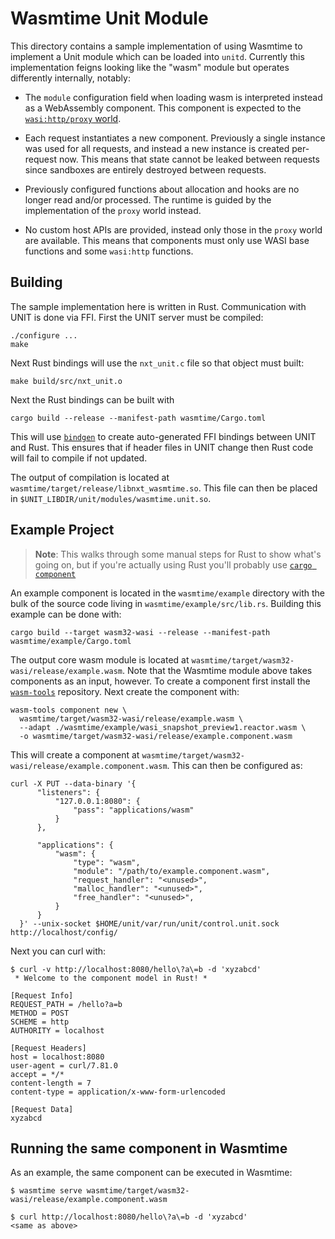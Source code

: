 # Wasmtime Unit Module

This directory contains a sample implementation of using Wasmtime to implement a
Unit module which can be loaded into `unitd`. Currently this implementation
feigns looking like the "wasm" module but operates differently internally,
notably:

* The `module` configuration field when loading wasm is interpreted instead as a
  WebAssembly component. This component is expected to the [`wasi:http/proxy`
  world][proxy].

* Each request instantiates a new component. Previously a single instance was
  used for all requests, and instead a new instance is created per-request now.
  This means that state cannot be leaked between requests since sandboxes are
  entirely destroyed between requests.

* Previously configured functions about allocation and hooks are no longer read
  and/or processed. The runtime is guided by the implementation of the `proxy`
  world instead.

* No custom host APIs are provided, instead only those in the `proxy` world are
  available. This means that components must only use WASI base functions and
  some `wasi:http` functions.

[proxy]: https://github.com/WebAssembly/wasi-http/blob/8aa75f58a6c0c5819ae898ba911753a43660e4a7/wit/proxy.wit#L7-L34

## Building

The sample implementation here is written in Rust. Communication with UNIT is
done via FFI. First the UNIT server must be compiled:

```
./configure ...
make
```

Next Rust bindings will use the `nxt_unit.c` file so that object must built:

```
make build/src/nxt_unit.o
```

Next the Rust bindings can be built with

```
cargo build --release --manifest-path wasmtime/Cargo.toml
```

This will use [`bindgen`](https://crates.io/crates/bindgen) to create
auto-generated FFI bindings between UNIT and Rust. This ensures that if header
files in UNIT change then Rust code will fail to compile if not updated.

The output of compilation is located at
`wasmtime/target/release/libnxt_wasmtime.so`. This file can then be placed in
`$UNIT_LIBDIR/unit/modules/wasmtime.unit.so`.

## Example Project

> **Note**: This walks through some manual steps for Rust to show what's going
> on, but if you're actually using Rust you'll probably use [`cargo
> component`](https://github.com/bytecodealliance/cargo-component/)

An example component is located in the `wasmtime/example` directory with the
bulk of the source code living in `wasmtime/example/src/lib.rs`. Building this
example can be done with:

```
cargo build --target wasm32-wasi --release --manifest-path wasmtime/example/Cargo.toml
```

The output core wasm module is located at
`wasmtime/target/wasm32-wasi/release/example.wasm`. Note that the Wasmtime
module above takes components as an input, however. To create a component first
install the [`wasm-tools`](https://github.com/bytecodealliance/wasm-tools)
repository. Next create the component with:

```
wasm-tools component new \
  wasmtime/target/wasm32-wasi/release/example.wasm \
  --adapt ./wasmtime/example/wasi_snapshot_preview1.reactor.wasm \
  -o wasmtime/target/wasm32-wasi/release/example.component.wasm
```

This will create a component at
`wasmtime/target/wasm32-wasi/release/example.component.wasm`. This can then be
configured as:

```
curl -X PUT --data-binary '{
      "listeners": {
          "127.0.0.1:8080": {
              "pass": "applications/wasm"
          }
      },

      "applications": {
          "wasm": {
              "type": "wasm",
              "module": "/path/to/example.component.wasm",
              "request_handler": "<unused>",
              "malloc_handler": "<unused>",
              "free_handler": "<unused>",
          }
      }
  }' --unix-socket $HOME/unit/var/run/unit/control.unit.sock http://localhost/config/
```

Next you can curl with:

```
$ curl -v http://localhost:8080/hello\?a\=b -d 'xyzabcd'
 * Welcome to the component model in Rust! *

[Request Info]
REQUEST_PATH = /hello?a=b
METHOD = POST
SCHEME = http
AUTHORITY = localhost

[Request Headers]
host = localhost:8080
user-agent = curl/7.81.0
accept = */*
content-length = 7
content-type = application/x-www-form-urlencoded

[Request Data]
xyzabcd
```

## Running the same component in Wasmtime

As an example, the same component can be executed in Wasmtime:

```
$ wasmtime serve wasmtime/target/wasm32-wasi/release/example.component.wasm
```

```
$ curl http://localhost:8080/hello\?a\=b -d 'xyzabcd'
<same as above>
```
```
